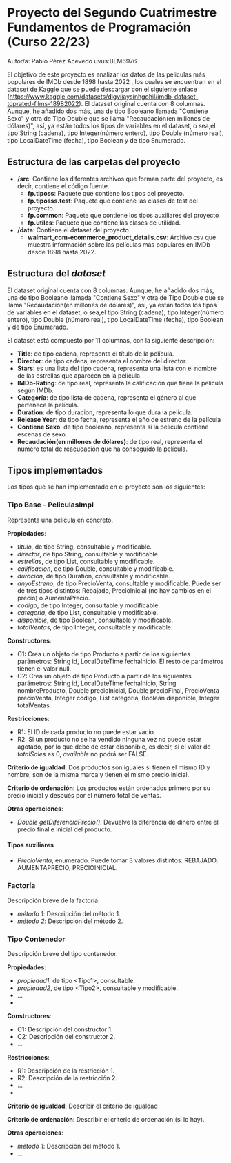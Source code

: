 # Proyecto del Segundo Cuatrimestre Fundamentos de Programación (Curso  22/23)
Autor/a: Pablo Pérez Acevedo   uvus:BLM6976

El objetivo de este proyecto es analizar los datos de las peliculas más populares de IMDb desde 1898 hasta 2022 , los cuales se encuentran en el dataset de Kaggle que se puede descargar con el siguiente enlace (https://www.kaggle.com/datasets/digvijaysinhgohil/imdb-dataset-toprated-films-18982022). El dataset original cuenta con 8 columnas. Aunque, he añadido dos más, una de tipo Booleano llamada "Contiene Sexo" y otra de Tipo Double que se llama "Recaudación(en millones de dólares)", así, ya están todos los tipos de variables en el dataset, o sea,el tipo String (cadena), tipo Integer(número entero), tipo Double (número real), tipo LocalDateTime (fecha), tipo Boolean y de tipo Enumerado.


## Estructura de las carpetas del proyecto

* **/src**: Contiene los diferentes archivos que forman parte del proyecto, es decir, contiene el código fuente.
  * **fp.tiposs**: Paquete que contiene los tipos del proyecto.
  * **fp.tiposss.test**: Paquete que contiene las clases de test del proyecto.
  * **fp.common**: Paquete que contiene los tipos auxiliares del proyecto
  * **fp.utiles**:  Paquete que contiene las clases de utilidad. 
* **/data**: Contiene el dataset del proyecto
    * **walmart_com-ecommerce_product_details.csv**: Archivo csv que muestra información sobre las películas más populares en IMDb desde 1898 hasta 2022.
    
## Estructura del *dataset*

El dataset original cuenta con 8 columnas. Aunque, he añadido dos más, una de tipo Booleano llamada "Contiene Sexo" y otra de Tipo Double que se llama "Recaudación(en millones de dólares)", así, ya están todos los tipos de variables en el dataset, o sea,el tipo String (cadena), tipo Integer(número entero), tipo Double (número real), tipo LocalDateTime (fecha), tipo Boolean y de tipo Enumerado.

El dataset está compuesto por 11 columnas, con la siguiente descripción:

* **Title**: de tipo cadena, representa el título de la película.
* **Director**: de tipo cadena, representa el nombre del director.
* **Stars**: es una lista del tipo cadena, representa una lista con el nombre de las estrellas que aparecen en la película.
* **IMDb-Rating**: de tipo real, representa la calificación que tiene la película según IMDb.
* **Categoría**: de tipo lista de cadena, representa el género al que pertenece la película.
* **Duration**: de tipo duracion, representa lo que dura la película.
* **Release Year**: de tipo fecha, representa el año de estreno de la película
* **Contiene Sexo**: de tipo booleano, representa si la película contiene escenas de sexo.
* **Recaudación(en millones de dólares)**: de tipo real, representa el número total de reacudación que ha conseguido la película.


## Tipos implementados

Los tipos que se han implementado en el proyecto son los siguientes:

### Tipo Base - PeliculasImpl
Representa una película en concreto.

**Propiedades**:

- _titulo_, de tipo String, consultable y modificable. 
- _director_, de tipo String, consultable y modificable.
- _estrellas_, de tipo List<String>, consultable y modificable.
- _calificacion_, de tipo Double, consultable y modificable.
- _duracion_, de tipo Duration, consultable y modificable.
- _anyoEstreno_, de tipo PrecioVenta, consultable y modificable. Puede ser de tres tipos distintos: Rebajado, PrecioInicial (no hay cambios en el precio) o AumentaPrecio.
- _codigo_, de tipo Integer, consultable y modificable.
- _categoria_, de tipo List<String>, consultable y modificable.
- _disponible_, de tipo Boolean, consultable y modificable.
- _totalVentas_, de tipo Integer, consultable y modificable.

**Constructores**: 

- C1: Crea un objeto de tipo Producto a partir de los siguientes parámetros: String id, LocalDateTime fechaInicio. El resto de parámetros tienen el valor null.
- C2: Crea un objeto de tipo Producto a partir de los siguientes parámetros: String id, LocalDateTime fechaInicio, String nombreProducto, Double precioInicial, Double precioFinal, PrecioVenta precioVenta, Integer codigo, List<String> categoria, Boolean disponible, Integer totalVentas.


**Restricciones**:
 
- R1: El ID de cada producto no puede estar vacío.
- R2: Si un producto no se ha vendido ninguna vez no puede estar agotado, por lo que debe de estar disponible, es decir, si el valor de _totalSales_ es 0, _available_ no podrá ser FALSE.


**Criterio de igualdad**: Dos productos son iguales si tienen el mismo ID y nombre, son de la misma marca y tienen el mismo precio inicial.

**Criterio de ordenación**: Los productos están ordenados primero por su precio inicial y después por el número total de ventas.

**Otras operaciones**:
 
-	_Double getDiferenciaPrecio()_: Devuelve la diferencia de dinero entre el precio final e inicial del producto.

#### Tipos auxiliares
- _PrecioVenta_, enumerado. Puede tomar 3 valores distintos: REBAJADO, AUMENTAPRECIO, PRECIOINICIAL.

### Factoría
Descripción breve de la factoría.

- _método 1_: Descripción del método 1.
-	_método 2_: Descripción del método 2.

### Tipo Contenedor

Descripción breve del tipo contenedor.

**Propiedades**:

- _propiedad1_, de tipo \<Tipo1\>, consultable. 
- _propiedad2_, de tipo \<Tipo2\>, consultable y modificable. 
- ...
- 
**Constructores**: 

- C1: Descripción del constructor 1.
- C2: Descripción del constructor 2.
- ...

**Restricciones**:
 
- R1: Descripción de la restricción 1.
- R2: Descripción de la restricción 2.
- ...
- 
**Criterio de igualdad**: Describir el criterio de igualdad

**Criterio de ordenación**: Describir el criterio de ordenación (si lo hay).

**Otras operaciones**:
 
-	_método 1_: Descripción del método 1.
- ...
